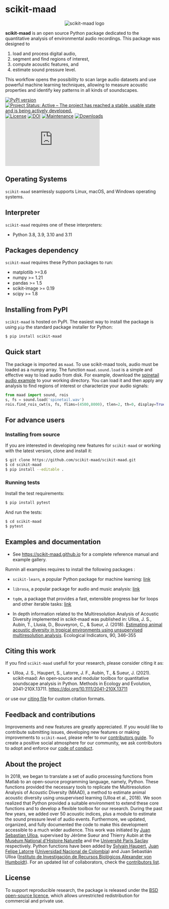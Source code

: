 
# scikit-maad

<div align="center">
    <img src="https://raw.githubusercontent.com/scikit-maad/scikit-maad/production/docs/logo/maad_key_visual_blue.png" alt="scikit-maad logo"/>
</div>

**scikit-maad** is an open source Python package dedicated to the quantitative analysis of environmental audio recordings. This package was designed to 
1. load and process digital audio, 
2. segment and find regions of interest, 
3. compute acoustic features, and 
4. estimate sound pressure level. 

This workflow opens the possibility to scan large audio datasets and use powerful machine learning techniques, allowing to measure acoustic properties and identify key patterns in all kinds of soundscapes.

[![PyPI version](https://badge.fury.io/py/scikit-maad.svg)](https://badge.fury.io/py/scikit-maad)
[![Project Status: Active – The project has reached a stable, usable state and is being actively developed.](https://www.repostatus.org/badges/latest/active.svg)](https://www.repostatus.org/#active)
[![License](https://img.shields.io/badge/License-BSD_3--Clause-blue.svg)](https://opensource.org/licenses/BSD-3-Clause)
[![DOI](https://zenodo.org/badge/148142520.svg)](https://zenodo.org/badge/latestdoi/148142520)
[![Maintenance](https://img.shields.io/badge/Maintained%3F-yes-green.svg)](https://GitHub.com/Naereen/StrapDown.js/graphs/commit-activity)
[![Downloads](https://static.pepy.tech/badge/scikit-maad)](https://pepy.tech/project/scikit-maad)
[![Citation Badge](https://api.juleskreuer.eu/citation-badge.php?doi=10.1111/2041-210X.13711)](https://juleskreuer.eu/projekte/citation-badge/)
<!--[![Python 3.6](https://img.shields.io/badge/python-3.6-blue.svg)](https://www.python.org/downloads/release/python-360/)-->

## Operating Systems

`scikit-maad` seamlessly supports Linux, macOS, and Windows operating systems.

## Interpreter

`scikit-maad` requires one of these interpreters:

- Python 3.8, 3.9, 3.10 and 3.11

## Packages dependency

`scikit-maad` requires these Python packages to run:

- matplotlib >=3.6
- numpy >= 1.21
- pandas >= 1.5
- scikit-image >= 0.19
- scipy >= 1.8

## Installing from PyPI

`scikit-maad` is hosted on PyPI. The easiest way to install the package is using `pip` the standard package installer for Python:

```bash
$ pip install scikit-maad
```

## Quick start

The package is imported as `maad`. To use scikit-maad tools, audio must be loaded as a numpy array. The function `maad.sound.load` is a simple and effective way to load audio from disk. For example, download the [spinetail audio example](https://raw.githubusercontent.com/scikit-maad/scikit-maad/production/data/spinetail.wav) to your working directory. You can load it and then apply any analysis to find regions of interest or characterize your audio signals:

```python
from maad import sound, rois
s, fs = sound.load('spinetail.wav')
rois.find_rois_cwt(s, fs, flims=(4500,8000), tlen=2, th=0, display=True)
```
## For advance users
### Installing from source

If you are interested in developing new features for `scikit-maad` or working with the latest version, clone and install it:

```bash
$ git clone https://github.com/scikit-maad/scikit-maad.git
$ cd scikit-maad
$ pip install --editable .
```

### Running tests

Install the test requirements:

```bash
$ pip install pytest
```

And run the tests:

```bash
$ cd scikit-maad
$ pytest
```

## Examples and documentation
- See https://scikit-maad.github.io for a complete reference manual and example gallery.

Runnin all examples requires to install the following packages :
- `scikit-learn`, a popular Python package for machine learning: [link](https://scikit-learn.org/stable/install.html)
- `librosa`, a popular package for audio and music analysis: [link](https://librosa.org/doc/latest/install.html)
- `tqdm`, a package that provides a fast, extensible progress bar for loops and other iterable tasks: [link](https://pypi.org/project/tqdm/)
  
- In depth information related to the Multiresolution Analysis of Acoustic Diversity implemented in scikit-maad was published in: Ulloa, J. S., Aubin, T., Llusia, D., Bouveyron, C., & Sueur, J. (2018). [Estimating animal acoustic diversity in tropical environments using unsupervised multiresolution analysis](https://doi.org/10.1016/j.ecolind.2018.03.026). Ecological Indicators, 90, 346–355

## Citing this work

If you find `scikit-maad` usefull for your research, please consider citing it as:

- Ulloa, J. S., Haupert, S., Latorre, J. F., Aubin, T., & Sueur, J. (2021). scikit‐maad: An open‐source and modular toolbox for quantitative soundscape analysis in Python. Methods in Ecology and Evolution, 2041-210X.13711. https://doi.org/10.1111/2041-210X.13711

or use our [citing file](https://raw.githubusercontent.com/scikit-maad/scikit-maad/production/CITATION.bib) for custom citation formats.

## Feedback and contributions
Improvements and new features are greatly appreciated. If you would like to contribute submitting issues, developing new features or making improvements to `scikit-maad`, please refer to our [contributors guide](https://raw.githubusercontent.com/scikit-maad/scikit-maad/production/CONTRIBUTING.md). 
To create a positive social atmosphere for our community, we ask contributors to adopt and enforce our [code of conduct](https://raw.githubusercontent.com/scikit-maad/scikit-maad/production/CODE_OF_CONDUCT.md).

## About the project
In 2018, we began to translate a set of audio processing functions from Matlab to an open-source programming language, namely, Python. These functions provided the necessary tools to replicate the Multiresolution Analysis of Acoustic Diversity (MAAD), a method to estimate animal acoustic diversity using unsupervised learning (Ulloa et al., 2018). We soon realized that Python provided a suitable environment to extend these core functions and to develop a flexible toolbox for our research. During the past few years, we added over 50 acoustic indices, plus a module to estimate the sound pressure level of audio events. Furthermore, we updated, organized, and fully documented the code to make this development accessible to a much wider audience. This work was initiated by [Juan Sebastian Ulloa](https://www.researchgate.net/profile/Juan_Ulloa), supervised by Jérôme Sueur and Thierry Aubin at the [Muséum National d'Histoire Naturelle](http://isyeb.mnhn.fr/fr) and the [Université Paris Saclay](http://neuro-psi.cnrs.fr/) respectively. Python functions have been added by [Sylvain Haupert](https://www.researchgate.net/profile/Sylvain_Haupert), [Juan Felipe Latorre](https://www.researchgate.net/profile/Juan_Latorre_Gil) ([Universidad Nacional de Colombia](https://unal.edu.co/)) and Juan Sebastián Ulloa ([Instituto de Investigación de Recursos Biológicos Alexander von Humboldt](http://www.humboldt.org.co/)). For an updated list of collaborators, check the [contributors list](https://github.com/scikit-maad/scikit-maad/graphs/contributors).

## License
To support reproducible research, the package is released under the [BSD open-source licence](https://raw.githubusercontent.com/scikit-maad/scikit-maad/production/LICENSE.md), which allows unrestricted redistribution for commercial and private use.
